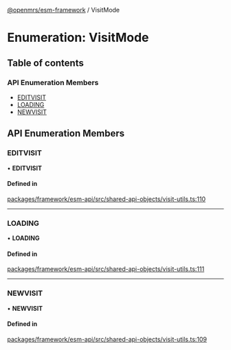 [@openmrs/esm-framework](../API.md) / VisitMode

# Enumeration: VisitMode

## Table of contents

### API Enumeration Members

- [EDITVISIT](VisitMode.md#editvisit)
- [LOADING](VisitMode.md#loading)
- [NEWVISIT](VisitMode.md#newvisit)

## API Enumeration Members

### EDITVISIT

• **EDITVISIT**

#### Defined in

[packages/framework/esm-api/src/shared-api-objects/visit-utils.ts:110](https://github.com/openmrs/openmrs-esm-core/blob/main/packages/framework/esm-api/src/shared-api-objects/visit-utils.ts#L110)

___

### LOADING

• **LOADING**

#### Defined in

[packages/framework/esm-api/src/shared-api-objects/visit-utils.ts:111](https://github.com/openmrs/openmrs-esm-core/blob/main/packages/framework/esm-api/src/shared-api-objects/visit-utils.ts#L111)

___

### NEWVISIT

• **NEWVISIT**

#### Defined in

[packages/framework/esm-api/src/shared-api-objects/visit-utils.ts:109](https://github.com/openmrs/openmrs-esm-core/blob/main/packages/framework/esm-api/src/shared-api-objects/visit-utils.ts#L109)
